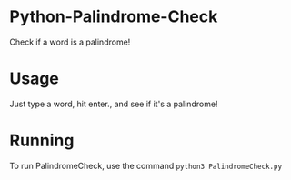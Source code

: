 # Python-Palindrome-Check
Check if a word is a palindrome!

# Usage
Just type a word, hit enter., and see if it's a palindrome!

# Running
To run PalindromeCheck, use the command ```python3 PalindromeCheck.py```
